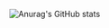 ![Anurag's GitHub stats](https://github-readme-stats.vercel.app/api?username=kessler077&count_private=true&show_icons=true&theme=dark)
